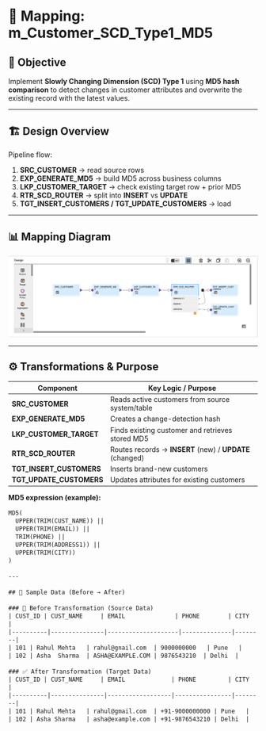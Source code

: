 # 🧩 Mapping: m_Customer_SCD_Type1_MD5

## 📘 Objective
Implement **Slowly Changing Dimension (SCD) Type 1** using **MD5 hash comparison** to detect changes in customer attributes and overwrite the existing record with the latest values.

---

## 🏗️ Design Overview
Pipeline flow:
1) **SRC_CUSTOMER** → read source rows  
2) **EXP_GENERATE_MD5** → build MD5 across business columns  
3) **LKP_CUSTOMER_TARGET** → check existing target row + prior MD5  
4) **RTR_SCD_ROUTER** → split into **INSERT** vs **UPDATE**  
5) **TGT_INSERT_CUSTOMERS / TGT_UPDATE_CUSTOMERS** → load

---

## 📊 Mapping Diagram
![Customer SCD Type 1 Mapping](./m_Customer_SCD_Type1_MD5.png)

---

## ⚙️ Transformations & Purpose

| Component | Key Logic / Purpose |
|---|---|
| **SRC_CUSTOMER** | Reads active customers from source system/table |
| **EXP_GENERATE_MD5** | Creates a change-detection hash |
| **LKP_CUSTOMER_TARGET** | Finds existing customer and retrieves stored MD5 |
| **RTR_SCD_ROUTER** | Routes records → **INSERT** (new) / **UPDATE** (changed) |
| **TGT_INSERT_CUSTOMERS** | Inserts brand-new customers |
| **TGT_UPDATE_CUSTOMERS** | Updates attributes for existing customers |

**MD5 expression (example):**
```text
MD5(
  UPPER(TRIM(CUST_NAME)) ||
  UPPER(TRIM(EMAIL)) ||
  TRIM(PHONE) ||
  UPPER(TRIM(ADDRESS1)) ||
  UPPER(TRIM(CITY))
)

---

## 🧪 Sample Data (Before → After)

### 🧮 Before Transformation (Source Data)
| CUST_ID | CUST_NAME     | EMAIL              | PHONE        | CITY   |
|----------|---------------|--------------------|--------------|--------|
| 101 | Rahul Mehta   | rahul@gnail.com  | 9000000000   | Pune   |
| 102 | Asha  Sharma  | ASHA@EXAMPLE.COM | 9876543210  | Delhi  |

### ✅ After Transformation (Target Data)
| CUST_ID | CUST_NAME     | EMAIL             | PHONE         | CITY   |
|----------|---------------|------------------|----------------|--------|
| 101 | Rahul Mehta   | rahul@gmail.com  | +91-9000000000 | Pune   |
| 102 | Asha Sharma   | asha@example.com | +91-9876543210 | Delhi  |
